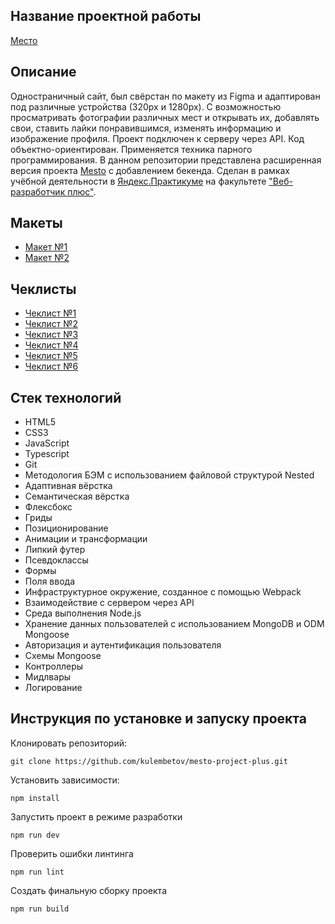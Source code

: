 ## Название проектной работы
[Место](https://kulembetov.github.io/mesto-project-plus)

## Описание
Одностраничный сайт, был свёрстан по макету из Figma и адаптирован под различные устройства (320px и 1280px). С возможностью просматривать фотографии различных мест и открывать их, добавлять свои, ставить лайки понравившимся, изменять информацию и изображение профиля. Проект подключен к серверу через API. Код объектно-ориентирован. Применяется техника парного программирования. В данном репозитории представлена расширенная версия проекта [Mesto](https://github.com/kulembetov/mesto-project) с добавлением бекенда. Сделан в рамках учёбной деятельности в [Яндекс.Практикуме](https://practicum.yandex.ru) на факультете ["Веб-разработчик плюс"](https://practicum.yandex.ru/web-plus).

## Макеты
* [Макет №1](https://www.figma.com/file/2cn9N9jSkmxD84oJik7xL7/JavaScript.-Sprint-4?node-id=28212%3A269&t=ldhr9mLZiCkltFqx-0)
* [Макет №2](https://www.figma.com/file/kRVLKwYG3d1HGLvh7JFWRT/JavaScript.-Sprint-6?node-id=0%3A1)

## Чеклисты
* [Чеклист №1](https://code.s3.yandex.net/web-developer/checklists-pdf/web-plus/checklist-3.pdf)
* [Чеклист №2](https://code.s3.yandex.net/web-developer/checklists-pdf/web-plus/checklist-8.pdf)
* [Чеклист №3](https://code.s3.yandex.net/web-developer/checklists-pdf/web-plus/checklist-9.pdf)
* [Чеклист №4](https://code.s3.yandex.net/web-developer/checklists-pdf/web-plus/checklist-10.pdf)
* [Чеклист №5](https://code.s3.yandex.net/web-plus/checklists/checklist_pdf/checklist_20.pdf)
* [Чеклист №6](https://code.s3.yandex.net/web-plus/checklists/checklist_pdf/checklist_21.pdf)

## Стек технологий
* HTML5
* CSS3
* JavaScript
* Typescript
* Git
* Методология БЭМ с использованием файловой структурой Nested
* Адаптивная вёрстка
* Семантическая вёрстка
* Флексбокс
* Гриды
* Позиционирование
* Анимации и трансформации
* Липкий футер
* Псевдоклассы
* Формы
* Поля ввода
* Инфраструктурное окружение, созданное с помощью Webpack
* Взаимодействие с сервером через API
* Среда выполнения Node.js
* Хранение данных пользователей с использованием MongoDB и ODM Mongoose
* Авторизация и аутентификация пользователя
* Схемы Mongoose
* Контроллеры
* Мидлвары
* Логирование

## Инструкция по установке и запуску проекта

Клонировать репозиторий:

```
git clone https://github.com/kulembetov/mesto-project-plus.git
```

Установить зависимости:

```
npm install
```

Запустить проект в режиме разработки

```
npm run dev
```

Проверить ошибки линтинга

```
npm run lint
```

Создать финальную сборку проекта

```
npm run build
```
